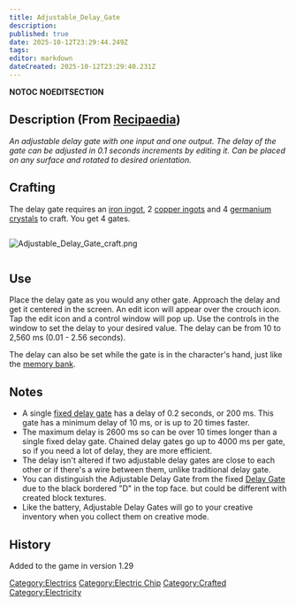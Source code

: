 ```yaml
---
title: Adjustable_Delay_Gate
description: 
published: true
date: 2025-10-12T23:29:44.249Z
tags: 
editor: markdown
dateCreated: 2025-10-12T23:29:40.231Z
---
```


__NOTOC__ __NOEDITSECTION__

## Description (From [Recipaedia](Recipaedia "wikilink"))

*An adjustable delay gate with one input and one output. The delay of
the gate can be adjusted in 0.1 seconds increments by editing it. Can be
placed on any surface and rotated to desired orientation.*

## Crafting

The delay gate requires an [iron ingot](Iron_Ingot "wikilink"), 2
[copper ingots](Copper_Ingot "wikilink") and 4 [germanium
crystals](Germanium_Crystal "wikilink") to craft. You get 4 gates.

<div style="overflow: hidden">

![Adjustable_Delay_Gate_craft.png](Adjustable_Delay_Gate_craft.png
"Adjustable_Delay_Gate_craft.png")

</div>

## Use

Place the delay gate as you would any other gate. Approach the delay and
get it centered in the screen. An edit icon will appear over the crouch
icon. Tap the edit icon and a control window will pop up. Use the
controls in the window to set the delay to your desired value. The delay
can be from 10 to 2,560 ms (0.01 - 2.56 seconds).

The delay can also be set while the gate is in the character's hand,
just like the [memory bank](memory_Bank "wikilink").

## Notes

  - A single [fixed delay gate](Delay_Gate "wikilink") has a delay of
    0.2 seconds, or 200 ms. This gate has a minimum delay of 10 ms, or
    is up to 20 times faster.
  - The maximum delay is 2600 ms so can be over 10 times longer than a
    single fixed delay gate. Chained delay gates go up to 4000 ms per
    gate, so if you need a lot of delay, they are more efficient.
  - The delay isn't altered if two adjustable delay gates are close to
    each other or if there's a wire between them, unlike traditional
    delay gate.
  - You can distinguish the Adjustable Delay Gate from the fixed [Delay
    Gate](Delay_Gate "wikilink") due to the black bordered "D" in the
    top face. but could be different with created block textures.
  - Like the battery, Adjustable Delay Gates will go to your creative
    inventory when you collect them on creative mode.

## History

Added to the game in version 1.29

[Category:Electrics](Category:Electrics "wikilink") [Category:Electric
Chip](Category:Electric_Chip "wikilink")
[Category:Crafted](Category:Crafted "wikilink")
[Category:Electricity](Category:Electricity "wikilink")